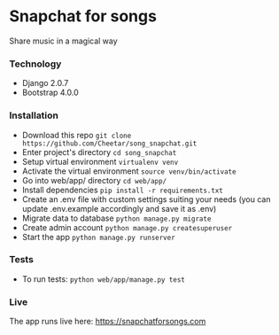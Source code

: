 Snapchat for songs
===========
Share music in a magical way

### Technology
- Django 2.0.7
- Bootstrap 4.0.0

### Installation
- Download this repo `git clone https://github.com/Cheetar/song_snapchat.git`
- Enter project's directory `cd song_snapchat`
- Setup virtual environment `virtualenv venv`
- Activate the virtual environment `source venv/bin/activate`
- Go into web/app/ directory `cd web/app/`
- Install dependencies `pip install -r requirements.txt`
- Create an .env file with custom settings suiting your needs (you can update .env.example accordingly and save it as .env)
- Migrate data to database `python manage.py migrate`
- Create admin account `python manage.py createsuperuser`
- Start the app `python manage.py runserver`

### Tests
- To run tests: `python web/app/manage.py test`

### Live
The app runs live here: https://snapchatforsongs.com
